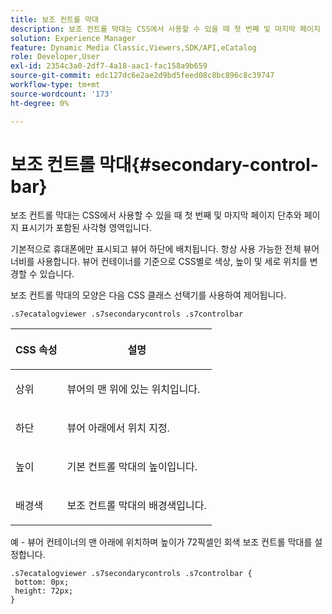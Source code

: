 ```yaml
---
title: 보조 컨트롤 막대
description: 보조 컨트롤 막대는 CSS에서 사용할 수 있을 때 첫 번째 및 마지막 페이지 단추와 페이지 표시기가 포함된 사각형 영역입니다.
solution: Experience Manager
feature: Dynamic Media Classic,Viewers,SDK/API,eCatalog
role: Developer,User
exl-id: 2354c3a0-2df7-4a18-aac1-fac158a9b659
source-git-commit: edc127dc6e2ae2d9bd5feed08c8bc896c8c39747
workflow-type: tm+mt
source-wordcount: '173'
ht-degree: 0%

---
```


# 보조 컨트롤 막대{#secondary-control-bar}

보조 컨트롤 막대는 CSS에서 사용할 수 있을 때 첫 번째 및 마지막 페이지 단추와 페이지 표시기가 포함된 사각형 영역입니다.

기본적으로 휴대폰에만 표시되고 뷰어 하단에 배치됩니다. 항상 사용 가능한 전체 뷰어 너비를 사용합니다. 뷰어 컨테이너를 기준으로 CSS별로 색상, 높이 및 세로 위치를 변경할 수 있습니다.

보조 컨트롤 막대의 모양은 다음 CSS 클래스 선택기를 사용하여 제어됩니다.

`.s7ecatalogviewer .s7secondarycontrols .s7controlbar`

<table id="table_2C8D322F57114A72B43053CB4539C65C"> 
 <thead> 
  <tr> 
   <th colname="col1" class="entry"> <p> CSS 속성 </p> </th> 
   <th colname="col2" class="entry"> <p>설명 </p> </th> 
  </tr> 
 </thead>
 <tbody> 
  <tr> 
   <td colname="col1"> <p> <span class="codeph"> 상위 </span> </p> </td> 
   <td colname="col2"> <p>뷰어의 맨 위에 있는 위치입니다. </p> </td> 
  </tr> 
  <tr> 
   <td colname="col1"> <p> <span class="codeph"> 하단 </span> </p> </td> 
   <td colname="col2"> <p>뷰어 아래에서 위치 지정. </p> </td> 
  </tr> 
  <tr> 
   <td colname="col1"> <p> <span class="codeph"> 높이 </span> </p> </td> 
   <td colname="col2"> <p>기본 컨트롤 막대의 높이입니다. </p> </td> 
  </tr> 
  <tr> 
   <td colname="col1"> <p> <span class="codeph"> 배경색 </span> </p> </td> 
   <td colname="col2"> <p>보조 컨트롤 막대의 배경색입니다. </p> </td> 
  </tr> 
 </tbody> 
</table>

예 - 뷰어 컨테이너의 맨 아래에 위치하며 높이가 72픽셀인 회색 보조 컨트롤 막대를 설정합니다.

```
.s7ecatalogviewer .s7secondarycontrols .s7controlbar {  
 bottom: 0px; 
 height: 72px; 
}
```
